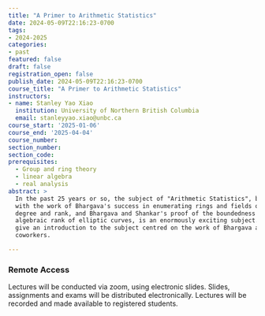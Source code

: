 ```yaml
---
title: "A Primer to Arithmetic Statistics"
date: 2024-05-09T22:16:23-0700
tags:
- 2024-2025
categories:
- past
featured: false
draft: false
registration_open: false
publish_date: 2024-05-09T22:16:23-0700
course_title: "A Primer to Arithmetic Statistics"
instructors:
- name: Stanley Yao Xiao
  institution: University of Northern British Columbia
  email: stanleyyao.xiao@unbc.ca
course_start: '2025-01-06'
course_end: '2025-04-04'
course_number:
section_number:
section_code:
prerequisites:
  - Group and ring theory
  - linear algebra
  - real analysis
abstract: > 
  In the past 25 years or so, the subject of "Arithmetic Statistics", beginning
  with the work of Bhargava's success in enumerating rings and fields of low
  degree and rank, and Bhargava and Shankar's proof of the boundedness of
  algebraic rank of elliptic curves, is an enormously exciting subject. We will
  give an introduction to the subject centred on the work of Bhargava and his
  coworkers.

---
```

### Remote Access
Lectures will be conducted via zoom, using electronic slides. Slides,
assignments and exams will be distributed electronically. Lectures will be
recorded and made available to registered students.
